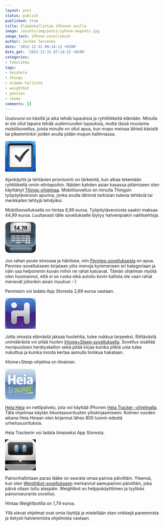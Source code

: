 ```yaml
---
layout: post
status: publish
published: true
title: Elämänhallintaa iPhonen avulla
image: /assets/img/posts/iphone-magnets.jpg
image_text: iPhone-sovellukset
author: Jarkko Tervonen
date: '2012-12-31 09:14:12 +0200'
date_gmt: '2012-12-31 07:14:12 +0200'
categories:
- Tekniikka
tags:
- heiaheia
- things
- elämän hallinta
- weightbot
- pennies
- ihome
comments: []
---
```

Uusivuosi on käsillä ja aika tehdä lupauksia ja ryhtiliikkeitä elämään. Minulla ei ole ollut tapana tehdä uudenvuoden lupauksia, mutta tässä muutama mobiilisovellus, joista minulle on ollut apua, kun mopo meinaa lähteä käsistä tai pikemminkin joiden avulla pidän mopon hallinnassa.

<amp-img src="/assets/img/posts/icon-things.png" alt="Things-ikoni" width="4" height="3" layout="responsive">
  <noscript><img src="/assets/img/posts/icon-things.png" alt="Things-ikoni" /></noscript>
</amp-img>

Ajankäyttö ja tehtävien priorisointi on tärkeintä, kun alkaa tekemään ryhtiliikettä omiin elintapoihin. Näiden kahden asian kasassa pitämiseen olen käyttänyt [Things-ohjelmaa](https://itunes.apple.com/en/app/things/id284971781). Mobiilisovellus on minulla Thingsin työpöytäversion apurina, jonka avulla lähinnä tarkistan tulevia tehtäviä tai merkkailen tehtyjä tehdyiksi.

Mobiilisovelluksella on hintaa 8,99 euroa. Työpöytäversiosta saakin maksaa 44,99 euroa. Luultavasti tälle sovellukselle löytyy halvempiakin vaihtoehtoja.

<amp-img src="/assets/img/posts/icon-pennies.png" alt="Pennies-ikoni" width="4" height="3" layout="responsive">
  <noscript><img src="/assets/img/posts/icon-pennies.png" alt="Pennies-ikoni" /></noscript>
</amp-img>

Jos rahan puute stressaa ja häiritsee, niin [Pennies-sovelluksesta](https://itunes.apple.com/fi/app/pennies/id287129922) on apua. Pennies-sovellukseen kirjataan ylös menoja kymmeneen eri kategoriaan ja näin saa helpommin kuvan mihin ne rahat katoavat. Tämän ohjelman myötä olen huomannut, että ei se ruoka eikä autoilu kovin kallista ole vaan rahat menevät johonkin aivan muuhun :-)

Penniesin voi ladata App Storesta 2,69 euroa vastaan.

<amp-img src="/assets/img/posts/icon-ihome-sleep.png" alt="iHome+Sleep-ikoni" width="4" height="3" layout="responsive">
  <noscript><img src="/assets/img/posts/icon-ihome-sleep.png" alt="iHome+Sleep-ikoni" /></noscript>
</amp-img>

Jotta omasta elämästä jaksaa huolehtia, tulee nukkua tarpeeksi. Riittävästä unimäärästä voi pitää huolen [iHome+Sleep-sovelluksella](https://itunes.apple.com/us/app/ihome+sleep-alarm-clock-app/id346249053). Sovellus sisältää monipuolisen herätyskellon sekä pitää kirjaa kuinka pitkiä unia tulee nukuttua ja kuinka monta kertaa aamulla torkkua hakataan.

iHome+Sleep-ohjelma on ilmainen.

<amp-img src="/assets/img/posts/icon-heiatracker.png" alt="Heia Tracker -ikoni" width="4" height="3" layout="responsive">
  <noscript><img src="/assets/img/posts/icon-heiatracker.png" alt="Heia Tracker -ikoni" /></noscript>
</amp-img>

[Heia Heia](http://www.heiaheia.com/) on nettipalvelu, jota voi käyttää iPhonen [Heia Tracker -ohjelmalla](https://itunes.apple.com/fi/app/heia-tracker/id433141323). Tätä ohjelmaa käytän liikuntasuoritusten ylöskirjaamiseen. Kolmen vuoden aikana Heia Heiaan olen kirjannut lähes 800 tunnin edestä urheilusuorituksia.

Heia Trackerin voi ladata ilmaiseksi App Storesta.

<amp-img src="/assets/img/posts/icon-weightbot.png" alt="Weightbot-ikoni" width="4" height="3" layout="responsive">
  <noscript><img src="/assets/img/posts/icon-weightbot.png" alt="Weightbot-ikoni" /></noscript>
</amp-img>

Painonhallintaan paras lääke on seurata omaa painoa päivittäin. Yleensä, kun olen [Weightbot-sovellukseen](https://itunes.apple.com/us/app/weightbot-track-your-weight/id293642937) merkannut aamupainon päivittäin, joka päivä ollaan tultu alaspäin. Weightbot on helppokäyttöinen ja tyylikäs painonseuranta sovellus.

Hintaa Weightbotilla on 1,79 euroa.

Yllä olevat ohjelmat ovat omia löytöjä ja mielellään otan vinkkejä paremmista ja tietysti halvemmista ohjelmista vastaan.
